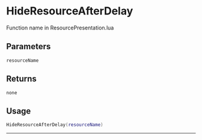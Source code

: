 # HideResourceAfterDelay
Function name in ResourcePresentation.lua
## Parameters
`resourceName`
## Returns
`none`
## Usage
```lua
HideResourceAfterDelay(resourceName)
```
---

